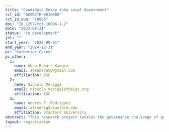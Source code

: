 ```yaml
---
title: "Candidate Entry into Local Government"
rct_id: "AEARCTR-0010006"
rct_id_num: "10006"
doi: "10.1257/rct.10006-1.2"
date: "2022-08-31"
status: "in_development"
jel: ""
start_year: "2022-09-01"
end_year: "2024-12-31"
pi: "Katherine Casey"
pi_other:
  1:
    name: Abou Bakarr Kamara
    email: abkamara50@gmail.com
    affiliation: IGC
  2:
    name: Niccolo Meriggi
    email: niccolo.meriggi@theigc.org
    affiliation: IGC
  3:
    name: Andres F. Rodriguez
    email: afrodrig@stanford.edu
    affiliation: Stanford University
abstract: "This research project tackles the governance challenge of getting high human capital, high integrity, representative citizens to put themselves forward for consideration as political candidates.  We plan to explore potential solutions to this challenge with our partners in government and civil society in connection with the 2023 Local Council Elections in Sierra Leone.  To do so we propose an initiative that would: i) identify, screen, and encourage high quality potential candidates to enter politics; and ii) share information about these potential candidates with political parties. We plan to randomize this initiative across 150 of 300 local government wards to assess impacts on the pool of aspirants, selected candidates, and elected officials.  Additionally, inside the set of treated wards, we propose a sub-experiment focused on increasing female representation in politics.  This will explore barriers to female participation emanating from voters, party elites and potential candidates themselves.  "
layout: registration
---
```



